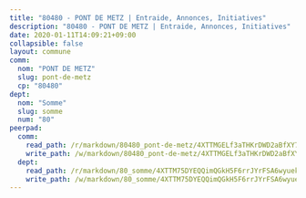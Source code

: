```yaml
---
title: "80480 - PONT DE METZ | Entraide, Annonces, Initiatives"
description: "80480 - PONT DE METZ | Entraide, Annonces, Initiatives"
date: 2020-01-11T14:09:21+09:00
collapsible: false
layout: commune
comm:
  nom: "PONT DE METZ"
  slug: pont-de-metz
  cp: "80480"
dept:
  nom: "Somme"
  slug: somme
  num: "80"
peerpad:
  comm:
    read_path: /r/markdown/80480_pont-de-metz/4XTTMGELf3aTHKrDWD2aBfXY7aRknE9oVzYdC8DAsZghDqNKf
    write_path: /w/markdown/80480_pont-de-metz/4XTTMGELf3aTHKrDWD2aBfXY7aRknE9oVzYdC8DAsZghDqNKf-K3TgV6ZmcQr1s5UTqrraBicsW6HHi7QywQ9UWsrqZB6U9v5Ar8MaVhUdMRv82eJj7EgsBSmSzs5xETs3HbzBq8ZCG7Fp9Evdy2inhzfra9xBsE7uGkwBbYC2kC3bjqiYF4VM6rzR
  dept:
    read_path: /r/markdown/80_somme/4XTTM75DYEQQimQGkH5F6rrJYrFSA6wyuekdgioEx7v45YjSw
    write_path: /w/markdown/80_somme/4XTTM75DYEQQimQGkH5F6rrJYrFSA6wyuekdgioEx7v45YjSw-K3TgTuB1DbUNHuFo9Fhh6JTUriPx8E5izGkmw9RSNTjUtMFPoZhqqp87szE8th3EytWSHGdhUuQUPjam8aJZh1SdH8pL3ibgUbMdNhU17kjAmSa49LMB2GjXvVwDVurE8mgce3XM
---
```



